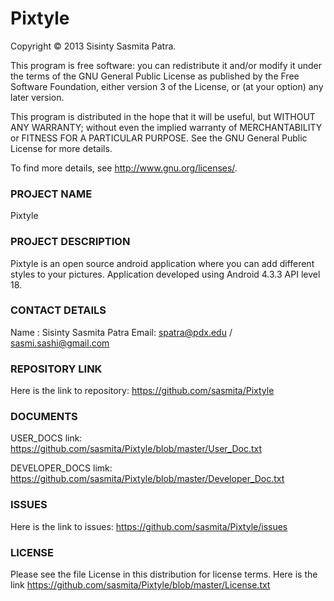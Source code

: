 Pixtyle
=======

Copyright © 2013 Sisinty Sasmita Patra.

This program is free software: you can redistribute it and/or modify it under the terms of the GNU General Public License as published by the Free Software Foundation, either version 3 of the License, or (at your option) any later version.

This program is distributed in the hope that it will be useful, but WITHOUT ANY WARRANTY; without even the implied warranty of MERCHANTABILITY or FITNESS FOR A PARTICULAR PURPOSE. See the GNU General Public License for more details.

To find more details, see http://www.gnu.org/licenses/.

### PROJECT NAME

Pixtyle

### PROJECT DESCRIPTION

Pixtyle is an open source android application where you can add different styles to your pictures.
Application developed using Android 4.3.3 API level 18.

### CONTACT DETAILS

Name : Sisinty Sasmita Patra
Email: spatra@pdx.edu / sasmi.sashi@gmail.com

### REPOSITORY LINK

Here is the link to repository: https://github.com/sasmita/Pixtyle

### DOCUMENTS

USER_DOCS link: https://github.com/sasmita/Pixtyle/blob/master/User_Doc.txt

DEVELOPER_DOCS limk: https://github.com/sasmita/Pixtyle/blob/master/Developer_Doc.txt

### ISSUES

Here is the link to issues: https://github.com/sasmita/Pixtyle/issues

### LICENSE

Please see the file License in this distribution for license terms. Here is the link
https://github.com/sasmita/Pixtyle/blob/master/License.txt

